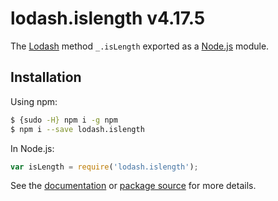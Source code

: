 # lodash.islength v4.17.5

The [Lodash](https://lodash.com/) method `_.isLength` exported as a [Node.js](https://nodejs.org/) module.

## Installation

Using npm:
```bash
$ {sudo -H} npm i -g npm
$ npm i --save lodash.islength
```

In Node.js:
```js
var isLength = require('lodash.islength');
```

See the [documentation](https://lodash.com/docs#isLength) or [package source](https://github.com/lodash/lodash/blob/4.17.5-npm-packages/lodash.islength) for more details.
